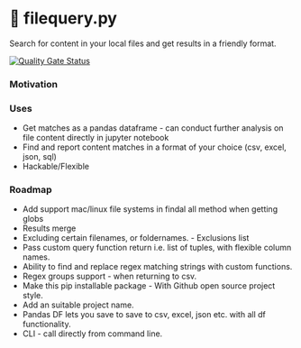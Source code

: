 # :mag_right: filequery.py
Search for content in your local files and get results in a friendly format. 

[![Quality Gate Status](https://sonarcloud.io/api/project_badges/measure?project=rithinch_filequery.py&metric=alert_status)](https://sonarcloud.io/dashboard?id=rithinch_filequery.py)

### Motivation

### Uses

- Get matches as a pandas dataframe - can conduct further analysis on file content directly in jupyter notebook
- Find and report content matches in a format of your choice (csv, excel, json, sql)
- Hackable/Flexible

### Roadmap
- Add support mac/linux file systems in findal all method when getting globs
- Results merge
- Excluding certain filenames, or foldernames. - Exclusions list
- Pass custom query function return i.e. list of tuples, with flexible column names.
- Ability to find and replace regex matching strings with custom functions.
- Regex groups support - when returning to csv.
- Make this pip installable package - With Github open source project style.
- Add an suitable project name.
- Pandas DF lets you save to save to csv, excel, json etc. with all df functionality.
- CLI - call directly from command line. 

